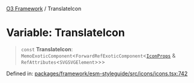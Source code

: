 [O3 Framework](../API.md) / TranslateIcon

# Variable: TranslateIcon

> `const` **TranslateIcon**: `MemoExoticComponent`\<`ForwardRefExoticComponent`\<[`IconProps`](../type-aliases/IconProps.md) & `RefAttributes`\<`SVGSVGElement`\>\>\>

Defined in: [packages/framework/esm-styleguide/src/icons/icons.tsx:742](https://github.com/openmrs/openmrs-esm-core/blob/main/packages/framework/esm-styleguide/src/icons/icons.tsx#L742)
